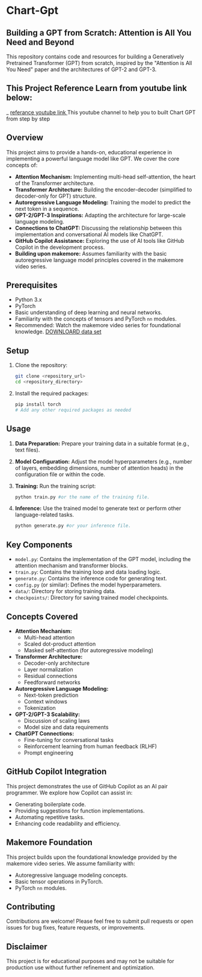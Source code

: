 # Chart-Gpt
## Building a GPT from Scratch: Attention is All You Need and Beyond

This repository contains code and resources for building a Generatively Pretrained Transformer (GPT) from scratch, inspired by the "Attention is All You Need" paper and the architectures of GPT-2 and GPT-3.

## This Project Reference Learn from youtube link below:
_  [ referance youtube link ](https://www.youtube.com/watch?v=kCc8FmEb1nY&t=483s) This youtube channel to help you to built Chart GPT from step by step 

## Overview

This project aims to provide a hands-on, educational experience in implementing a powerful language model like GPT. We cover the core concepts of:

-   **Attention Mechanism:** Implementing multi-head self-attention, the heart of the Transformer architecture.
-   **Transformer Architecture:** Building the encoder-decoder (simplified to decoder-only for GPT) structure.
-   **Autoregressive Language Modeling:** Training the model to predict the next token in a sequence.
-   **GPT-2/GPT-3 Inspirations:** Adapting the architecture for large-scale language modeling.
-   **Connections to ChatGPT:** Discussing the relationship between this implementation and conversational AI models like ChatGPT.
-   **GitHub Copilot Assistance:** Exploring the use of AI tools like GitHub Copilot in the development process.
-   **Building upon makemore:** Assumes familiarity with the basic autoregressive language model principles covered in the makemore video series.

## Prerequisites

-   Python 3.x
-   PyTorch
-   Basic understanding of deep learning and neural networks.
-   Familiarity with the concepts of tensors and PyTorch `nn` modules.
-   Recommended: Watch the makemore video series for foundational knowledge.
  [DOWNLOARD data set](https://raw.githubusercontent.com/karpathy/char-rnn/master/data/tinyshakespeare/input.txt)


## Setup

1.  Clone the repository:

    ```bash
    git clone <repository_url>
    cd <repository_directory>
    ```

2.  Install the required packages:

    ```bash
    pip install torch
    # Add any other required packages as needed
    ```

## Usage

1.  **Data Preparation:** Prepare your training data in a suitable format (e.g., text files).
2.  **Model Configuration:** Adjust the model hyperparameters (e.g., number of layers, embedding dimensions, number of attention heads) in the configuration file or within the code.
3.  **Training:** Run the training script:

    ```bash
    python train.py #or the name of the training file.
    ```

4.  **Inference:** Use the trained model to generate text or perform other language-related tasks.

    ```bash
    python generate.py #or your inference file.
    ```

## Key Components

-   `model.py`: Contains the implementation of the GPT model, including the attention mechanism and transformer blocks.
-   `train.py`: Contains the training loop and data loading logic.
-   `generate.py`: Contains the inference code for generating text.
-   `config.py` (or similar): Defines the model hyperparameters.
-   `data/`: Directory for storing training data.
-   `checkpoints/`: Directory for saving trained model checkpoints.

## Concepts Covered

-   **Attention Mechanism:**
    -   Multi-head attention
    -   Scaled dot-product attention
    -   Masked self-attention (for autoregressive modeling)
-   **Transformer Architecture:**
    -   Decoder-only architecture
    -   Layer normalization
    -   Residual connections
    -   Feedforward networks
-   **Autoregressive Language Modeling:**
    -   Next-token prediction
    -   Context windows
    -   Tokenization
-   **GPT-2/GPT-3 Scalability:**
    -   Discussion of scaling laws
    -   Model size and data requirements
-   **ChatGPT Connections:**
    -   Fine-tuning for conversational tasks
    -   Reinforcement learning from human feedback (RLHF)
    -   Prompt engineering

## GitHub Copilot Integration

This project demonstrates the use of GitHub Copilot as an AI pair programmer. We explore how Copilot can assist in:

-   Generating boilerplate code.
-   Providing suggestions for function implementations.
-   Automating repetitive tasks.
-   Enhancing code readability and efficiency.

## Makemore Foundation

This project builds upon the foundational knowledge provided by the makemore video series. We assume familiarity with:

-   Autoregressive language modeling concepts.
-   Basic tensor operations in PyTorch.
-   PyTorch `nn` modules.

## Contributing

Contributions are welcome! Please feel free to submit pull requests or open issues for bug fixes, feature requests, or improvements.


## Disclaimer

This project is for educational purposes and may not be suitable for production use without further refinement and optimization.
